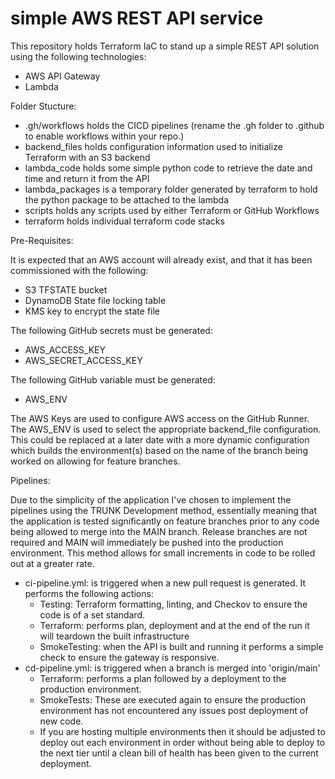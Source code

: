 # simple AWS REST API service

This repository holds Terraform IaC to stand up a simple REST API solution using the following technologies:

- AWS API Gateway
- Lambda

Folder Stucture:

- .gh/workflows holds the CICD pipelines (rename the .gh folder to .github to enable workflows within your repo.)
- backend_files holds configuration information used to initialize Terraform with an S3 backend
- lambda_code holds some simple python code to retrieve the date and time and return it from the API
- lambda_packages is a temporary folder generated by terraform to hold the python package to be attached to the lambda
- scripts holds any scripts used by either Terraform or GitHub Workflows
- terraform holds individual terraform code stacks

Pre-Requisites:

It is expected that an AWS account will already exist, and that it has been commissioned with the following:

- S3 TFSTATE bucket
- DynamoDB State file locking table
- KMS key to encrypt the state file

The following GitHub secrets must be generated:

- AWS_ACCESS_KEY
- AWS_SECRET_ACCESS_KEY

The following GitHub variable must be generated:

- AWS_ENV

The AWS Keys are used to configure AWS access on the GitHub Runner.
The AWS_ENV is used to select the appropriate backend_file configuration. This could be replaced at a later date with a more dynamic configuration which builds the environment(s) based on the name of the branch being worked on allowing for feature branches.

Pipelines:

Due to the simplicity of the application I've chosen to implement the pipelines using the TRUNK Development method, essentially meaning that the application is tested significantly on feature branches prior to any code being allowed to merge into the MAIN branch. Release branches are not required and MAIN will immediately be pushed into the production environment. This method allows for small increments in code to be rolled out at a greater rate.

- ci-pipeline.yml: is triggered when a new pull request is generated. It performs the following actions:
    - Testing: Terraform formatting, linting, and Checkov to ensure the code is of a set standard.
    - Terraform: performs plan, deployment and at the end of the run it will teardown the built infrastructure
    - SmokeTesting: when the API is built and running it performs a simple check to ensure the gateway is responsive.
- cd-pipeline.yml: is triggered when a branch is merged into 'origin/main'
    - Terraform: performs a plan followed by a deployment to the production environment.
    - SmokeTests: These are executed again to ensure the production environment has not encountered any issues post deployment of new code.
    - If you are hosting multiple environments then it should be adjusted to deploy out each environment in order without being able to deploy to the next tier until a clean bill of health has been given to the current deployment.

